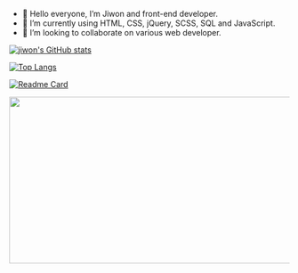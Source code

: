 - 👋 Hello everyone, I’m Jiwon and front-end developer.
- 🌱 I’m currently using HTML, CSS, jQuery, SCSS, SQL and JavaScript.
- 💞️ I’m looking to collaborate on various web developer.


[![jiwon's GitHub stats](https://github-readme-stats.vercel.app/api?username=jiwonch&hide=stars,issues,contribs&count_private=true&show_icons=true&theme=ambient_gradient)](https://github.com/jiwonch/github-readme-stats)    

[![Top Langs](https://github-readme-stats.vercel.app/api/top-langs/?username=jiwonch&hide=html,css,Hack&langs_count=5&layout=compact)](https://github.com/jiwonch/github-readme-stats)

[![Readme Card](https://github-readme-stats.vercel.app/api/pin/?username=jiwonch&repo=github-readme-stats&theme=ambient_gradient)](https://github.com/jiwonch/github-readme-stats)  

<a href="https://github.com/devxb/gitanimals">
<img
  src="https://render.gitanimals.org/farms/jiwonch"
  width="600"
  height="300"
/>
</a>

